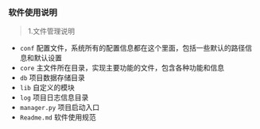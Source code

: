 ### 软件使用说明

> 1.文件管理说明
* ```conf``` 配置文件，系统所有的配置信息都在这个里面，包括一些默认的路径信息和默认设置
* ```core``` 主文件所在目录，实现主要功能的文件，包含各种功能和信息
* ```db``` 项目数据存储目录
* ```lib``` 自定义的模块
* ```log``` 项目日志信息目录
* ```manager.py``` 项目启动入口 
* ```Readme.md```  软件使用规范